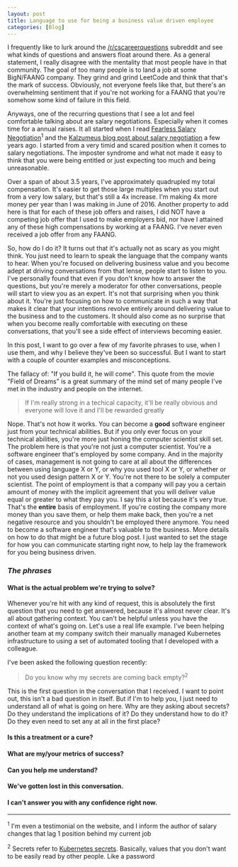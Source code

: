 ```yaml
---
layout: post
title: Language to use for being a business value driven employee
categories: [Blog]
---
```

I frequently like to lurk around the
  [/r/cscareerquestions](https://www.reddit.com/r/cscareerquestions/) subreddit
  and see what kinds of questions and answers float around there. As a general
  statement, I really disagree with the mentality that most people have in that
  community. The goal of too many people is to land a job at some BigN/FAANG
  company. They grind and grind LeetCode and think that that's the mark of
  success. Obviously, not everyone feels like that, but there's an overwhelming
  sentiment that if you're not working for a FAANG that you're somehow some
  kind of failure in this field.

Anyways, one of the recurring questions that I see a lot and feel comfortable
talking about are salary negotiations. Especially when it comes time for a
annual raises. It all started when I read [Fearless Salary
Negotiation](https://fearlesssalarynegotiation.com/)<sup>1</sup> and the [Kalzumeus blog
post about salary
negotiation](https://www.kalzumeus.com/2012/01/23/salary-negotiation/) a few
years ago. I started from a very timid and scared position when it comes to
salary negotiations. The imposter syndrome and what not made it easy to think
that you were being entitled or just expecting too much and being unreasonable.

Over a span of about 3.5 years, I've approximately quadrupled my total
compensation. It's easier to get those large multiples when you start out from
a very low salary, but that's still a 4x increase. I'm making 4x more money per
year than I was making in June of 2016. Another property to add here is that
for each of these job offers and raises, I did NOT have a competing job offer
that I used to make employers bid, nor have I attained any of these high
compensations by working at a FAANG. I've never even received a job offer from
any FAANG.

So, how do I do it? It turns out that it's actually not as scary as you might
think. You just need to learn to speak the language that the company wants to
hear. When you're focused on delivering business value and you become adept at
driving conversations from that lense, people start to listen to you. I've
personally found that even if you don't know how to answer the questions, but
you're merely a moderator for other conversations, people will start to view
you as an expert. It's not that surprising when you think about it. You're just
focusing on how to communicate in such a way that makes it clear that your
intentions revolve entirely around delivering value to the business and to the
customers. It should also come as no surprise that when you become really
comfortable with executing on these conversations, that you'll see a side
effect of interviews becoming easier.

In this post, I want to go over a few of my favorite phrases to use, when I use
them, and why I believe they've been so successful. But I want to start with a
couple of counter examples and misconceptions.

The fallacy of: "If you build it, he will come". This quote from the movie
"Field of Dreams" is a great summary of the mind set of many people I've met in
the industry and people on the internet.

> If I'm really strong in a techical capacity, it'll be really obvious and everyone will love it and I'll be rewarded greatly

Nope. That's not how it works. You can become a **good** software engineer just
from your technical abilities. But if you only ever focus on your technical
abilities, you're more just honing the computer scientist skill set. The
problem here is that you're not just a computer scientist. You're a software
engineer that's employed by some company. And in the majority of cases,
management is not going to care at all about the differences between using
language X or Y, or why you used tool X or Y, or whether or not you used design
pattern X or Y. You're not there to be solely a computer scientist. The point
of employment is that a company will pay you a certain amount of money with the
implicit agreement that you will deliver value equal or greater to what they
pay you. I say this a lot because it's very true. That's the **entire** basis
of employment. If you're costing the company more money than you save them, or
help them make back, then you're a net negative resource and you shouldn't be
employed there anymore. You need to become a software engineer that's valuable
to the business. More details on how to do that might be a future blog post. I
just wanted to set the stage for how you can communicate starting right now, to
help lay the framework for you being business driven.

### *The phrases*

#### What is the **actual** problem we're trying to solve?
Whenever you're hit with any kind of request, this is absolutely the first
question that you need to get answered, because it's almost never clear. It's
all about gathering context. You can't be helpful unless you have the context
of what's going on. Let's use a real life example. I've been helping another
team at my company switch their manually managed Kubernetes infrastructure to
using a set of automated tooling that I developed with a colleague.

I've been asked the following question recently:
> Do you know why my secrets are coming back empty?<sup>2</sup>

This is the first question in the conversation that I received. I want to point
out, this isn't a bad question in itself. But if I'm to help you, I just need
to understand all of what is going on here. Why are they asking about secrets?
Do they understand the implications of it? Do they understand how to do it? Do
they even need to set any at all in the first place?

#### Is this a treatment or a cure?
#### What are my/your metrics of success?
#### Can you help me understand?
#### We've gotten lost in this conversation.
#### I can't answer you with any confidence right now.

---

<sup>1</sup> I'm even a testimonial on the website, and I inform the author of salary changes that lag 1 position behind my current job

<sup>2</sup> Secrets refer to [Kubernetes secrets](https://kubernetes.io/docs/concepts/configuration/secret/). Basically, values that you don't want to be easily read by other people. Like a password
